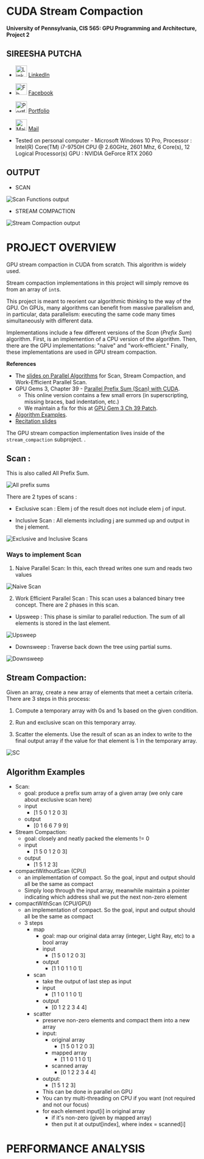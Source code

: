 CUDA Stream Compaction
======================

**University of Pennsylvania, CIS 565: GPU Programming and Architecture, Project 2**

## SIREESHA PUTCHA 
	
* <img src= "img/Logos/linkedin.png" alt = "LinkedIn" height = "30" width = "30">   [ LinkedIn ](https://www.linkedin.com/in/sireesha-putcha/)

* <img src= "img/Logos/facebook.png" alt = "Fb" height = "30" width = "30">  [ Facebook ](https://www.facebook.com/sireesha.putcha98/)

* <img src= "img/Logos/chat.png" alt = "Portfolio" height = "30" width = "30">   [ Portfolio ](https://sites.google.com/view/sireeshaputcha/home)

* <img src= "img/Logos/mail.png" alt = "Mail" height = "30" width = "30">  [ Mail ](sireesha@seas.upenn.edu)


* Tested on personal computer - Microsoft Windows 10 Pro, 
Processor : Intel(R) Core(TM) i7-9750H CPU @ 2.60GHz, 2601 Mhz, 6 Core(s), 12 Logical Processor(s) 
GPU : NVIDIA GeForce RTX 2060

## OUTPUT 
* SCAN 

![Scan Functions output](img/scanres.png)

* STREAM COMPACTION 

![Stream Compaction output](img/scres.png)

# PROJECT OVERVIEW 

GPU stream compaction in CUDA from scratch. This algorithm is widely used. 

Stream compaction implementations in this project will simply remove `0`s
from an array of `int`s.

This project is meant to reorient our algorithmic thinking to the way of the GPU. On GPUs, many
algorithms can benefit from massive parallelism and, in particular, data
parallelism: executing the same code many times simultaneously with different
data.

Implementations include a few different versions of the *Scan* (*Prefix Sum*)
algorithm. First, is an implemention of a CPU version of the algorithm. Then, there are the GPU implementations: "naive" and
"work-efficient." Finally, these implementations are used in GPU stream compaction.

**References**
* The [slides on Parallel Algorithms](https://docs.google.com/presentation/d/1ETVONA7QDM-WqsEj4qVOGD6Kura5I6E9yqH-7krnwZ0/edit#slide=id.p126)
  for Scan, Stream Compaction, and Work-Efficient Parallel Scan.
* GPU Gems 3, Chapter 39 - [Parallel Prefix Sum (Scan) with CUDA](https://developer.nvidia.com/gpugems/GPUGems3/gpugems3_ch39.html).
    - This online version contains a few small errors (in superscripting, missing braces, bad indentation, etc.)
    - We maintain a fix for this at [GPU Gem 3 Ch 39 Patch](https://github.com/CIS565-Fall-2017/Project2-Stream-Compaction/blob/master/INSTRUCTION.md#gpu-gem-3-ch-39-patch). 
* [Algorithm Examples](https://github.com/CIS565-Fall-2017/Project2-Stream-Compaction/blob/master/INSTRUCTION.md#algorithm-examples).
* [Recitation slides](https://docs.google.com/presentation/d/1daOnWHOjMp1sIqMdVsNnvEU1UYynKcEMARc_W6bGnqE/edit?usp=sharing)

The GPU stream compaction implementation lives inside of the `stream_compaction` subproject. .


## Scan : 
This is also called All Prefix Sum. 

![All prefix sums](img/allprefixsums.png)

There are 2 types of scans : 

* Exclusive scan : Elem j of the result does not include elem j of input. 

* Inclusive Scan : All elements including j are summed up and output in the j element. 

![Exclusive and Inclusive Scans](img/exandinc.png)

### Ways to implement Scan 

1) Naive Parallel Scan: In this, each thread writes one sum and reads two values 

![Naive Scan](img/naive.png)

2) Work Efficient Parallel Scan : This scan uses a balanced binary tree concept. There are 2 phases in this scan. 

- Upsweep : This phase is similar to parallel reduction. The sum of all elements is stored in the last element. 

![Upsweep](img/upsweep.png)

- Downsweep : Traverse back down the tree using partial sums. 

![Downsweep](img/downsweep.png)

## Stream Compaction: 
Given an array, create a new array of elements that meet a certain criteria. There are 3 steps in this process: 

1) Compute a temporary array with 0s and 1s based on the given condition. 

2) Run and exclusive scan on this temporary array. 

3) Scatter the elements. Use the result of scan as an index to write to the final output array if the value for that element is 1 in the temporary array. 

![SC](img/sc.png)

## Algorithm Examples

* Scan:
  - goal: produce a prefix sum array of a given array (we only care about exclusive scan here)
  - input
    - [1 5 0 1 2 0 3]
  - output
    - [0 1 6 6 7 9 9]
* Stream Compaction:
  - goal: closely and neatly packed the elements != 0
  - input
    - [1 5 0 1 2 0 3]
  - output
    - [1 5 1 2 3]
* compactWithoutScan (CPU)
  - an implementation of compact. So the goal, input and output should all be the same as compact
  - Simply loop through the input array, meanwhile maintain a pointer indicating which address shall we put the next non-zero element
* compactWithScan (CPU/GPU)
  - an implementation of compact. So the goal, input and output should all be the same as compact
  - 3 steps
    - map
      + goal: map our original data array (integer, Light Ray, etc) to a bool array
      + input
        - [1 5 0 1 2 0 3]
      + output
        - [1 1 0 1 1 0 1]
    - scan
        + take the output of last step as input
        + input
          - [1 1 0 1 1 0 1]
        + output
          - [0 1 2 2 3 4 4]
    - scatter
        + preserve non-zero elements and compact them into a new array
        + input:
          + original array
            - [1 5 0 1 2 0 3]
          + mapped array
            - [1 1 0 1 1 0 1]
          + scanned array
            - [0 1 2 2 3 4 4]
        + output:
          - [1 5 1 2 3]
        + This can be done in parallel on GPU
        + You can try multi-threading on CPU if you want (not required and not our focus)
        + for each element input[i] in original array
          - if it's non-zero (given by mapped array)
          - then put it at output[index], where index = scanned[i]

# PERFORMANCE ANALYSIS 
